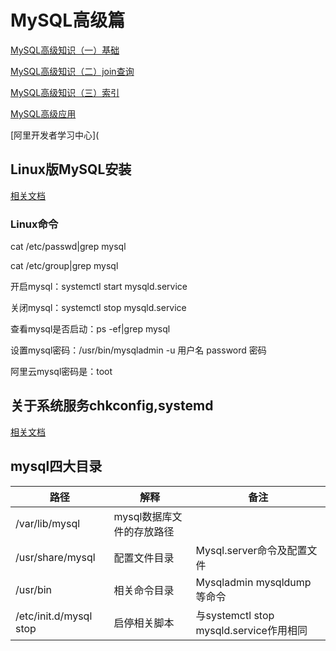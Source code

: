 # MySQL高级篇

[MySQL高级知识（一）基础](https://www.cnblogs.com/developer_chan/p/9205401.html)

[MySQL高级知识（二）join查询](https://www.cnblogs.com/developer_chan/p/9207687.html)

[MySQL高级知识（三）索引](https://www.cnblogs.com/developer_chan/p/9208404.html)



[MySQL高级应用](https://developer.aliyun.com/course/1762)

[阿里开发者学习中心](

## Linux版MySQL安装

[相关文档](https://blog.csdn.net/qq_45441466/article/details/109670194)

### Linux命令

cat /etc/passwd|grep mysql

cat /etc/group|grep mysql

开启mysql：systemctl start mysqld.service

关闭mysql：systemctl stop mysqld.service

查看mysql是否启动：ps -ef|grep mysql

设置mysql密码：/usr/bin/mysqladmin -u 用户名 password 密码



阿里云mysql密码是：toot



## 关于系统服务chkconfig,systemd

[相关文档](https://blog.csdn.net/wash168/article/details/78495512)

## mysql四大目录

| 路径                   | 解释                      | 备注                                    |
| ---------------------- | ------------------------- | --------------------------------------- |
| /var/lib/mysql         | mysql数据库文件的存放路径 |                                         |
| /usr/share/mysql       | 配置文件目录              | Mysql.server命令及配置文件              |
| /usr/bin               | 相关命令目录              | Mysqladmin mysqldump等命令              |
| /etc/init.d/mysql stop | 启停相关脚本              | 与systemctl stop mysqld.service作用相同 |


